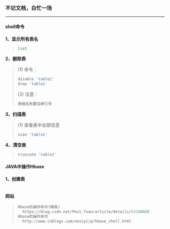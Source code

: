 ### 不记文档，白忙一场

------

#### shell命令

**1、显示所有表名**

> ```python
> list
> ```

**2、删除表**

> (1) 命令：
>
> ```python
> disable 'table1'
> drop 'table1'
> ```
>
> (2) 注意：
>
> ```python
> 表格名称要加单引号
> ```

**3、扫描表**

> (1) 查看表中全部信息
>
> ```python
> scan 'table1'
> ```

**4、清空表**

> ```python
> truncate 'table1'
> ```

#### JAVA中操作Hbase

**1、创建表**

> ```python
> 
> ```

#### 网站

> ```python
> Hbase的操作命令(精英)
> 	https://blog.csdn.net/Post_Yuan/article/details/53198888   
> Hbase的操作命令
> 	http://www.cnblogs.com/nexiyi/p/hbase_shell.html   
> ```